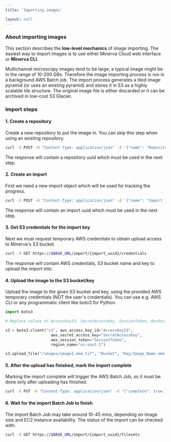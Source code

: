 ```yaml
---
title: 'Importing images'

layout: null
---
```


### About importing images

This section describes the **low-level mechanics** of image importing. The easiest way to import images is to use either Minerva Cloud web interface or **Minerva CLI**.

Multichannel microscopy images tend to be large, a typical image might be in the range of 10-200 GBs. Therefore the image importing process is run in a background AWS Batch job. The import process generates a tiled image pyramid (or uses an existing pyramid) and stores it in S3 as a highly scalable tile structure. The original image file is either discarded or it can be archived in low-cost S3 Glacier.

### Import steps

#### 1. Create a repository

Create a new repository to put the image in. You can skip this step when using an existing repository.

```bash
curl -X POST -H "Content-Type: application/json" -d '{"name": "Repository 1", "raw_storage": "Destroy"}' https://$BASE_URL/repository
```

The response will contain a repository uuid which must be used in the next step.

#### 2. Create an import

First we need a new import object which will be used for tracking the progress.

```bash
curl -X POST -H "Content-Type: application/json" -d '{"name": "Import 1", "repository_uuid": "123e4567-e89b-12d3-a456-426614174000"}' https://$BASE_URL/import
```

The response will contain an import uuid which must be used in the next step.

#### 3. Get S3 credentials for the import key

Next we must request temporary AWS credentials to obtain upload access to Minerva's S3 bucket.

```bash
curl -X GET https://$BASE_URL/import/{import_uuid}/credentials
```

The response will contain AWS credentials, S3 bucket name and key to upload the import into.

#### 4. Upload the image to the S3 bucket/key

Upload the image to the given S3 bucket and key, using the provided AWS temporary credentials (NOT the user's credentials). You can use e.g. AWS CLI or any programmatic client like boto3 for Python.

```python
import boto3

# Replace values of AccessKeyId, SecretAccessKey, SessionToken, Bucket, Key with values obtained from the previous step.

s3 = boto3.client("s3", aws_access_key_id="AccessKeyId",
                    aws_secret_access_key="SecretAccessKey",
                    aws_session_token="SessionToken",
                    region_name="us-east-1")

s3.upload_file("/images/image1.ome.tif", "Bucket", "Key/Image_Name.ome.tif")
```

#### 5. After the upload has finished, mark the import complete

Marking the import complete will trigger the AWS Batch Job, so it must be done only after uploading has finished.

```bash
curl -X PUT -H "Content-Type: application/json" -d '{"complete": true }' https://$BASE_URL/import/{import_uuid}
```

#### 6. Wait for the import Batch Job to finish

The import Batch Job may take around 10-45 mins, depending on image size and EC2 instance availability. The status of the import can be checked with:

```bash
curl -X GET https://$BASE_URL/import/{import_uuid}/filesets
```